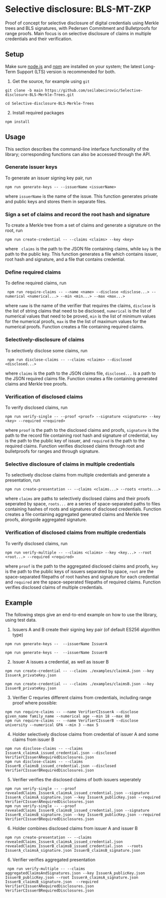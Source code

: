 # Selective disclosure: BLS-MT-ZKP
Proof of concept for selective disclosure of digital credentials using Merkle trees and BLS signatures, with Pedersen Commitment and Bulletproofs for range proofs. Main focus is on selective disclosure of claims in multiple credentials and their verification.


## Setup

Make sure [node.js](https://nodejs.org/) and [npm](https://docs.npmjs.com/downloading-and-installing-node-js-and-npm) are installed on your system; the latest Long-Term Support (LTS) version is recommended for both.

1. Get the source, for example using `git`
```
git clone -b main https://github.com/seilabecirovic/Selective-disclosure-BLS-Merkle-Trees.git

cd Selective-disclosure-BLS-Merkle-Trees
```

2. Install required packages
```
npm install
```


## Usage

This section describes the command-line interface functionality of the library; corresponding functions can also be accessed through the API.

### Generate issuer keys

To generate an issuer signing key pair, run

```
npm run generate-keys -- --issuerName <issuerName>
```

where `issuerName` is the name of the issue. This function generates private and public keys and stores them in separate files.

### Sign a set of claims and record the root hash and signature

To create a Merkle tree from a set of claims and generate a signature on the root, run 

```
npm run create-credential -- --claims <claims> --key <key>
```

where ` claims` is the path to the JSON file containing claims, while `key` is the path to the public key. This function generates a file which contains issuer, root hash and signature, and a file that contains credential.

### Define required claims

To define required claims, run

```
 npm run require-claims -- --name <name> --disclose <disclose...> --numerical <numerical...> --min <min...> --max <max...>
```

where `name` is the name of the verifier that requires the claims, `disclose` is the list of string claims that need to be disclosed, `numerical` is the list of numerical values that need to be proved, `min` is the list of minimum values for the numerical proofs, `max` is the the list of maximum values for the numerical proofs. Function creates a file containing required claims.


### Selectively-disclosure of claims

To selectively disclose some claims, run

```
 npm run disclose-claims -- --claims <claims> --disclosed <disclosed...>
```

where `claims` is the path to the JSON claims file, `disclosed...` is a path to the JSON required claims file. Function creates a file containing generated claims and Merkle tree proofs. 

### Verification of disclosed claims

To verify disclosed claims, run

```
npm run verify-single -- --proof <proof> --signature <signature> --key <key> --required <required>
```

where  `proof` is the path to the disclosed claims and proofs, `signature` is the path to the record file containing root hash and signature of credential, `key` is the path to the public key of issuer, and `required` is the path to the required claims. Function verifies disclosed claims through root and bulletproofs for ranges and through signature. 

### Selective disclosure of claims in multiple credentials

To selectively disclose claims from multiple credentials and generate a presentation, run

```
npm run create-presentation -- --claims <claims...> --roots <roots...> 
```

where `claims` are paths to selectively disclosed claims and their proofs seperated by space, `roots...` are a series of space-separated paths to files containing hashes of roots and signatures of disclosed credentials. Function creates a file containing aggregated generated claims and Merkle tree proofs, alongside aggregated signature. 

### Verification of disclosed claims from multiple credentials

To verify disclosed claims, run

```
npm run verify-multiple -- --claims <claims> --key <key...> --root <root...> --required <required>
```

where 
`proof` is the path to the aggregated disclosed claims and proofs, `key` is the path to the public keys of issuers separated by space, `root` are the space-separated filepaths of root hashes and signature for each credential and `required` are the space-seperated filepaths of required claims. Function verifies disclosed claims of multiple credentials. 


## Example

The following steps give an end-to-end example on how to use the library, using test data.

1. Issuers A and B create their signing key pair (of default ES256 algorithm type)

```
npm run generate-keys --  --issuerName IssuerA

npm run generate-keys --  --issuerName IssuerB
```

2. Issuer A issues a credential, as well as issuer B

```
npm run create-credential -- --claims ./examples/claimsA.json --key IssuerA_privateKey.json

npm run create-credential -- --claims ./examples/claimsB.json --key IssuerB_privateKey.json 
```

3. Verifier C requries different claims from credentials, including range proof where possible:

```
npm run require-claims -- --name VerifierCIssuerA --disclose given_name family_name --numerical age --min 18 --max 80
npm run require-claims -- --name VerifierCIssuerB --disclose university --numerical GPA --min 3 --max 5
```

4. Holder selectively disclose claims from credential of issuer A and some claims from issuer B

```
npm run disclose-claims -- --claims IssuerA_claimsA_issued_credential.json --disclosed VerifierCIssuerARequiredDisclosures.json
npm run disclose-claims -- --claims IssuerB_claimsB_issued_credential.json --disclosed VerifierCIssuerBRequiredDisclosures.json
```

5. Verifier verifies the disclosed claims of both issuers seperately 

```
npm run verify-single -- --proof revealedClaims_IssuerA_claimsA_issued_credential.json --signature IssuerA_claimsA_signature.json --key IssuerA_publicKey.json --required  VerifierCIssuerARequiredDisclosures.json
npm run verify-single -- --proof revealedClaims_IssuerB_claimsB_issued_credential.json --signature IssuerB_claimsB_signature.json --key IssuerB_publicKey.json --required VerifierCIssuerBRequiredDisclosures.json
```

6. Holder combines disclosed claims from issuer A and issuer B

```
npm run create-presentation -- --claims revealedClaims_IssuerA_claimsA_issued_credential.json revealedClaims_IssuerB_claimsB_issued_credential.json  --roots IssuerA_claimsA_signature.json IssuerB_claimsB_signature.json 
```

6. Verifier verifies aggregated presentation

```
 npm run verify-multiple -- --claims aggregatedClaimsAndSignatures.json --key IssuerA_publicKey.json IssuerB_publicKey.json --root IssuerA_claimsA_signature.json IssuerB_claimsB_signature.json  --required VerifierCIssuerARequiredDisclosures.json VerifierCIssuerBRequiredDisclosures.json
```
